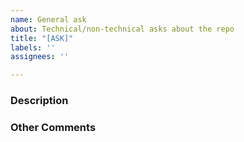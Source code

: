 ```yaml
---
name: General ask
about: Technical/non-technical asks about the repo
title: "[ASK]"
labels: ''
assignees: ''

---
```


### Description
<!--- Describe your issue/bug/request in detail -->

### Other Comments
